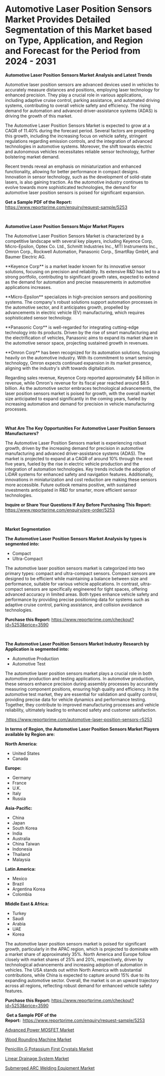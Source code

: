 <p><h1>Automotive Laser Position Sensors Market Provides Detailed Segmentation of this Market based on Type, Application, and Region and Forecast for the Period from 2024 - 2031</h1></p><p><strong>Automotive Laser Position Sensors Market Analysis and Latest Trends</strong></p>
<p><p>Automotive laser position sensors are advanced devices used in vehicles to accurately measure distances and positions, employing laser technology for enhanced precision. They play a crucial role in various applications, including adaptive cruise control, parking assistance, and automated driving systems, contributing to overall vehicle safety and efficiency. The rising demand for automation and advanced driver-assistance systems (ADAS) is driving the growth of this market.</p><p>The Automotive Laser Position Sensors Market is expected to grow at a CAGR of 11.40% during the forecast period. Several factors are propelling this growth, including the increasing focus on vehicle safety, stringent regulations regarding emission controls, and the integration of advanced technologies in automotive systems. Moreover, the shift towards electric and autonomous vehicles necessitates reliable sensor technology, further bolstering market demand.</p><p>Recent trends reveal an emphasis on miniaturization and enhanced functionality, allowing for better performance in compact designs. Innovation in sensor technology, such as the development of solid-state lasers, is also gaining traction. As the automotive industry continues to evolve towards more sophisticated technologies, the demand for automotive laser position sensors is poised for significant expansion.</p></p>
<p><strong>Get a Sample PDF of the Report:&nbsp;</strong> <a href="https://www.reportprime.com/enquiry/request-sample/5253">https://www.reportprime.com/enquiry/request-sample/5253</a></p>
<p>&nbsp;</p>
<p><strong>Automotive Laser Position Sensors Major Market Players</strong></p>
<p><p>The Automotive Laser Position Sensors Market is characterized by a competitive landscape with several key players, including Keyence Corp, Micro-Epsilon, Optex Co. Ltd., Schmitt Industries Inc., MTI Instruments Inc., Omron Corp., Rockwell Automation, Panasonic Corp., SmartRay GmbH, and Baumer Electric AG. </p><p>**Keyence Corp** is a market leader known for its innovative sensor solutions, focusing on precision and reliability. Its extensive R&D has led to a strong portfolio, contributing to significant growth rates, expected to extend as the demand for automation and precise measurements in automotive applications increases.</p><p>**Micro-Epsilon** specializes in high-precision sensors and positioning systems. The company's robust solutions support automation processes in the automotive sector, and it anticipates growth, propelled by advancements in electric vehicle (EV) manufacturing, which requires sophisticated sensor technology.</p><p>**Panasonic Corp** is well-regarded for integrating cutting-edge technology into its products. Driven by the rise of smart manufacturing and the electrification of vehicles, Panasonic aims to expand its market share in the automotive sensor space, projecting sustained growth in revenues.</p><p>**Omron Corp** has been recognized for its automation solutions, focusing heavily on the automotive industry. With its commitment to smart sensing technology, Omron expects continued expansion in its market presence, aligning with the industry's shift towards digitalization.</p><p>Regarding sales revenue, Keyence Corp reported approximately $4 billion in revenue, while Omron's revenue for its fiscal year reached around $8.5 billion. As the automotive sector embraces technological advancements, the laser position sensors market is poised for growth, with the overall market size anticipated to expand significantly in the coming years, fueled by increasing automation and demand for precision in vehicle manufacturing processes.</p></p>
<p>&nbsp;</p>
<p><strong>What Are The Key Opportunities For Automotive Laser Position Sensors Manufacturers?</strong></p>
<p><p>The Automotive Laser Position Sensors market is experiencing robust growth, driven by the increasing demand for precision in automotive manufacturing and advanced driver-assistance systems (ADAS). The market is projected to expand at a CAGR of around 10% through the next five years, fueled by the rise in electric vehicle production and the integration of automation technologies. Key trends include the adoption of LiDAR systems for enhanced safety and navigation features. Additionally, innovations in miniaturization and cost reduction are making these sensors more accessible. Future outlook remains positive, with sustained investments anticipated in R&D for smarter, more efficient sensor technologies.</p></p>
<p><strong>Inquire or Share Your Questions If Any Before Purchasing This Report:</strong> <a href="https://www.reportprime.com/enquiry/pre-order/5253">https://www.reportprime.com/enquiry/pre-order/5253</a></p>
<p>&nbsp;</p>
<p><strong>Market Segmentation</strong></p>
<p><strong>The Automotive Laser Position Sensors Market Analysis by types is segmented into:</strong></p>
<p><ul><li>Compact</li><li>Ultra-Compact</li></ul></p>
<p><p>The automotive laser position sensors market is categorized into two primary types: compact and ultra-compact sensors. Compact sensors are designed to be efficient while maintaining a balance between size and performance, suitable for various vehicle applications. In contrast, ultra-compact sensors are specifically engineered for tight spaces, offering advanced accuracy in limited areas. Both types enhance vehicle safety and performance by providing precise positioning data for systems such as adaptive cruise control, parking assistance, and collision avoidance technologies.</p></p>
<p><strong>Purchase this Report:&nbsp;</strong><a href="https://www.reportprime.com/checkout?id=5253&price=3590">https://www.reportprime.com/checkout?id=5253&price=3590</a></p>
<p>&nbsp;</p>
<p><strong>The Automotive Laser Position Sensors Market Industry Research by Application is segmented into:</strong></p>
<p><ul><li>Automotive Production</li><li>Automotive Test</li></ul></p>
<p><p>The automotive laser position sensors market plays a crucial role in both automotive production and testing applications. In automotive production, these sensors enhance precision during assembly processes by accurately measuring component positions, ensuring high quality and efficiency. In the automotive test market, they are essential for validation and quality control, providing precise data for vehicle dynamics and performance testing. Together, they contribute to improved manufacturing processes and vehicle reliability, ultimately leading to enhanced safety and customer satisfaction.</p></p>
<p><a href="https://www.reportprime.com/automotive-laser-position-sensors-r5253">&nbsp;https://www.reportprime.com/automotive-laser-position-sensors-r5253</a></p>
<p><strong>In terms of Region, the Automotive Laser Position Sensors Market Players available by Region are:</strong></p>
<p>
    <p> <strong> North America: </strong>
        <ul>
            <li>United States</li>
            <li>Canada</li>
        </ul>
        </p> 
    <p> <strong> Europe: </strong>
        <ul>
            <li>Germany</li>
            <li>France</li>
            <li>U.K.</li>
            <li>Italy</li>
            <li>Russia</li>
        </ul>
        </p> 
    <p> <strong> Asia-Pacific: </strong>
        <ul>
            <li>China</li>
            <li>Japan</li>
            <li>South Korea</li>
            <li>India</li>
            <li>Australia</li>
            <li>China Taiwan</li>
            <li>Indonesia</li>
            <li>Thailand</li>
            <li>Malaysia</li>
        </ul>
        </p> 
    <p> <strong> Latin America: </strong>
        <ul>
            <li>Mexico</li>
            <li>Brazil</li>
            <li>Argentina Korea</li>
            <li>Colombia</li>
        </ul>
        </p> 
    <p> <strong> Middle East & Africa: </strong>
        <ul>
            <li>Turkey</li>
            <li>Saudi</li>
            <li>Arabia</li>
            <li>UAE</li>
            <li>Korea</li>
        </ul>
    </p>
    </p>
<p><p>The automotive laser position sensors market is poised for significant growth, particularly in the APAC region, which is projected to dominate with a market share of approximately 35%. North America and Europe follow closely with market shares of 25% and 20%, respectively, driven by technological advancements and increasing adoption of automation in vehicles. The USA stands out within North America with substantial contributions, while China is expected to capture around 15% due to its expanding automotive sector. Overall, the market is on an upward trajectory across all regions, reflecting robust demand for enhanced vehicle safety features.</p></p>
<p><strong>Purchase this Report: </strong><a href="https://www.reportprime.com/checkout?id=5253&price=3590">https://www.reportprime.com/checkout?id=5253&price=3590</a></p>
<p>&nbsp;<strong>Get a Sample PDF of the Report:&nbsp;&nbsp;</strong><a href="https://www.reportprime.com/enquiry/request-sample/5253">https://www.reportprime.com/enquiry/request-sample/5253</a></p>
<p><strong></strong></p>
<p><p><a href="https://github.com/CliffMedina6/Market-Research-Report-List-6/blob/main/advanced-power-mosfet-market.md">Advanced Power MOSFET Market</a></p><p><a href="https://www.linkedin.com/pulse/future-insights-wood-rounding-machine-market-trends-regional-wir3e?trackingId=UbROGB02QgScvMK%2F%2Fz%2FdUw%3D%3D">Wood Rounding Machine Market</a></p><p><a href="https://issuu.com/reportprime-2/docs/penicillin-g-potassium-first-crysta_bc76edec4a4f21">Penicillin G Potassium First Crystals Market</a></p><p><a href="https://www.linkedin.com/pulse/what-innovations-shaping-linear-drainage-system-market-pfrre?trackingId=P%2FFl6slJTYKM41tk1sxyKw%3D%3D">Linear Drainage System Market</a></p><p><a href="https://issuu.com/reportprime-2/docs/submerged-arc-welding-equipment-mar_0393420912c17d">Submerged ARC Welding Equipment Market</a></p></p>